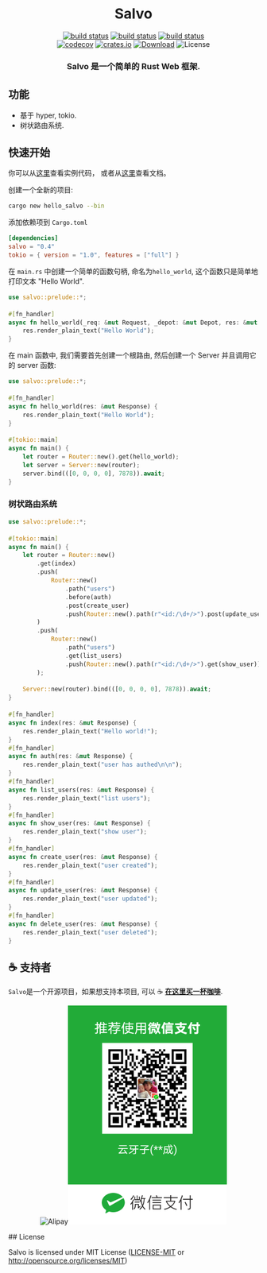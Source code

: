 <div align="center">
<h1>Salvo</h1>
<p>

[![build status](https://github.com/kenorld/salvo/workflows/CI%20(Linux)/badge.svg?branch=master&event=push)](https://github.com/kenorld/salvo/actions)
[![build status](https://github.com/kenorld/salvo//workflows/CI%20(macOS)/badge.svg?branch=master&event=push)](https://github.com/kenorld/salvo/actions)
[![build status](https://github.com/kenorld/salvo/workflows/CI%20(Windows)/badge.svg?branch=master&event=push)](https://github.com/kenorld/salvo/actions)
<br>
[![codecov](https://codecov.io/gh/kenorld/salvo/branch/master/graph/badge.svg)](https://codecov.io/gh/kenorld/salvo)
[![crates.io](https://img.shields.io/crates/v/salvo)](https://crates.io/crates/salvo)
[![Download](https://img.shields.io/crates/d/salvo.svg)](https://crates.io/crates/salvo)
![License](https://img.shields.io/crates/l/salvo.svg)

</p>
<h3>Salvo 是一个简单的 Rust Web 框架.</h3>
</div>

## 功能
  * 基于 hyper, tokio.
  * 树状路由系统.

## 快速开始
你可以从[这里](https://github.com/kenorld/salvo/tree/master/examples)查看实例代码， 或者从[这里](https://docs.rs/salvo/0.1.6/salvo/)查看文档。


创建一个全新的项目:
```bash
cargo new hello_salvo --bin
```

添加依赖项到 `Cargo.toml`
```toml
[dependencies]
salvo = "0.4"
tokio = { version = "1.0", features = ["full"] }
```

在 `main.rs` 中创建一个简单的函数句柄, 命名为`hello_world`, 这个函数只是简单地打印文本 "Hello World".

```rust
use salvo::prelude::*;

#[fn_handler]
async fn hello_world(_req: &mut Request, _depot: &mut Depot, res: &mut Response) {
    res.render_plain_text("Hello World");
}
```

在 main 函数中, 我们需要首先创建一个根路由, 然后创建一个 Server 并且调用它的 server 函数:

```rust
use salvo::prelude::*;

#[fn_handler]
async fn hello_world(res: &mut Response) {
    res.render_plain_text("Hello World");
}

#[tokio::main]
async fn main() {
    let router = Router::new().get(hello_world);
    let server = Server::new(router);
    server.bind(([0, 0, 0, 0], 7878)).await;
}
```

### 树状路由系统

```rust
use salvo::prelude::*;

#[tokio::main]
async fn main() {
    let router = Router::new()
        .get(index)
        .push(
            Router::new()
                .path("users")
                .before(auth)
                .post(create_user)
                .push(Router::new().path(r"<id:/\d+/>").post(update_user).delete(delete_user)),
        )
        .push(
            Router::new()
                .path("users")
                .get(list_users)
                .push(Router::new().path(r"<id:/\d+/>").get(show_user)),
        );

    Server::new(router).bind(([0, 0, 0, 0], 7878)).await;
}

#[fn_handler]
async fn index(res: &mut Response) {
    res.render_plain_text("Hello world!");
}
#[fn_handler]
async fn auth(res: &mut Response) {
    res.render_plain_text("user has authed\n\n");
}
#[fn_handler]
async fn list_users(res: &mut Response) {
    res.render_plain_text("list users");
}
#[fn_handler]
async fn show_user(res: &mut Response) {
    res.render_plain_text("show user");
}
#[fn_handler]
async fn create_user(res: &mut Response) {
    res.render_plain_text("user created");
}
#[fn_handler]
async fn update_user(res: &mut Response) {
    res.render_plain_text("user updated");
}
#[fn_handler]
async fn delete_user(res: &mut Response) {
    res.render_plain_text("user deleted");
}

```
## ☕ 支持者

`Salvo`是一个开源项目，如果想支持本项目, 可以 ☕ [**在这里买一杯咖啡**](https://www.buymeacoffee.com/chrislearn). 
<p style="text-align: center;">
<img src="site/static/alipay.jpg" alt="Alipay" width="320"/><img src="site/static/weixin.png" alt="Weixin" width="320"/>
</p>
## License

Salvo is licensed under MIT License ([LICENSE-MIT](LICENSE-MIT) or http://opensource.org/licenses/MIT)